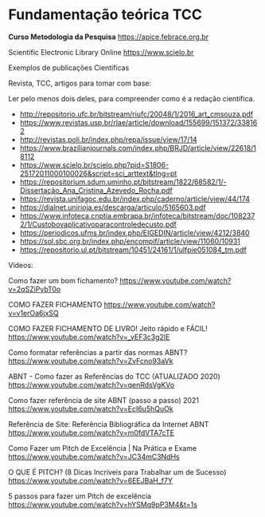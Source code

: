 # Fundamentação teórica TCC



**Curso Metodologia da Pesquisa**
https://apice.febrace.org.br

Scientific Electronic Library Online
https://www.scielo.br


Exemplos de publicações Cientificas

Revista, TCC, artigos para tomar com base: 
 
Ler pelo menos dois deles, para compreender como é a redação científica.
 

- http://repositorio.ufc.br/bitstream/riufc/20048/1/2016_art_cmsouza.pdf
- https://www.revistas.usp.br/rlae/article/download/155699/151372/338162
- http://revistas.poli.br/index.php/repa/issue/view/17/14
- https://www.brazilianjournals.com/index.php/BRJD/article/view/22618/18112
- https://www.scielo.br/scielo.php?pid=S1806-25172011000100026&script=sci_arttext&tlng=pt
- https://repositorium.sdum.uminho.pt/bitstream/1822/68582/1/-Dissertação_Ana_Cristina_Azevedo_Rocha.pdf
- https://revista.unifagoc.edu.br/index.php/caderno/article/view/44/174
- https://dialnet.unirioja.es/descarga/articulo/5165603.pdf
- https://www.infoteca.cnptia.embrapa.br/infoteca/bitstream/doc/1082372/1/Custobovaplicativoparacontroledecusto.pdf
- https://periodicos.ufms.br/index.php/EIGEDIN/article/view/4212/3840
- https://sol.sbc.org.br/index.php/encompif/article/view/11060/10931
- https://repositorio.ul.pt/bitstream/10451/24161/1/ulfpie051084_tm.pdf

Vídeos:

Como fazer um bom fichamento?
https://www.youtube.com/watch?v=2qSZiPybT0o

COMO FAZER FICHAMENTO
https://www.youtube.com/watch?v=v1erOa6jxSQ

COMO FAZER FICHAMENTO DE LIVRO! Jeito rápido e FÁCIL!
https://www.youtube.com/watch?v=_vEF3c3g2lE

Como formatar referências a partir das normas ABNT?
https://www.youtube.com/watch?v=ZvFcno93aVk

ABNT - Como fazer as Referências do TCC (ATUALIZADO 2020)
https://www.youtube.com/watch?v=qenRdsVgKVo


Como fazer referência de site ABNT (passo a passo) 2021
https://www.youtube.com/watch?v=EcI6u5hQuOk

Referência de Site: Referência Bibliográfica da Internet ABNT
https://www.youtube.com/watch?v=m0fdVTA7cTE

Como Fazer um Pitch de Excelência | Na Prática e Exame
https://www.youtube.com/watch?v=JC34mC3NdHs

O QUE É PITCH? (8 Dicas Incríveis para Trabalhar um de Sucesso)
https://www.youtube.com/watch?v=6EEJBaH_f7Y

5 passos para fazer um Pitch de excelência
https://www.youtube.com/watch?v=hYSMq9pP3M4&t=1s



